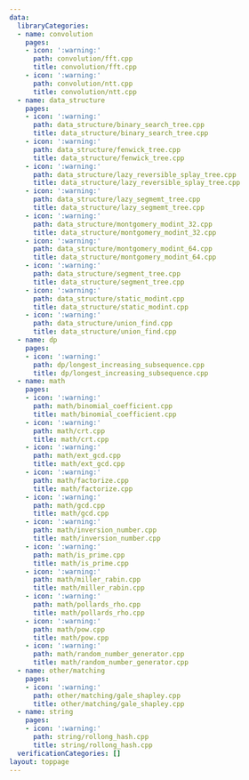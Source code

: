 ```yaml
---
data:
  libraryCategories:
  - name: convolution
    pages:
    - icon: ':warning:'
      path: convolution/fft.cpp
      title: convolution/fft.cpp
    - icon: ':warning:'
      path: convolution/ntt.cpp
      title: convolution/ntt.cpp
  - name: data_structure
    pages:
    - icon: ':warning:'
      path: data_structure/binary_search_tree.cpp
      title: data_structure/binary_search_tree.cpp
    - icon: ':warning:'
      path: data_structure/fenwick_tree.cpp
      title: data_structure/fenwick_tree.cpp
    - icon: ':warning:'
      path: data_structure/lazy_reversible_splay_tree.cpp
      title: data_structure/lazy_reversible_splay_tree.cpp
    - icon: ':warning:'
      path: data_structure/lazy_segmemt_tree.cpp
      title: data_structure/lazy_segmemt_tree.cpp
    - icon: ':warning:'
      path: data_structure/montgomery_modint_32.cpp
      title: data_structure/montgomery_modint_32.cpp
    - icon: ':warning:'
      path: data_structure/montgomery_modint_64.cpp
      title: data_structure/montgomery_modint_64.cpp
    - icon: ':warning:'
      path: data_structure/segment_tree.cpp
      title: data_structure/segment_tree.cpp
    - icon: ':warning:'
      path: data_structure/static_modint.cpp
      title: data_structure/static_modint.cpp
    - icon: ':warning:'
      path: data_structure/union_find.cpp
      title: data_structure/union_find.cpp
  - name: dp
    pages:
    - icon: ':warning:'
      path: dp/longest_increasing_subsequence.cpp
      title: dp/longest_increasing_subsequence.cpp
  - name: math
    pages:
    - icon: ':warning:'
      path: math/binomial_coefficient.cpp
      title: math/binomial_coefficient.cpp
    - icon: ':warning:'
      path: math/crt.cpp
      title: math/crt.cpp
    - icon: ':warning:'
      path: math/ext_gcd.cpp
      title: math/ext_gcd.cpp
    - icon: ':warning:'
      path: math/factorize.cpp
      title: math/factorize.cpp
    - icon: ':warning:'
      path: math/gcd.cpp
      title: math/gcd.cpp
    - icon: ':warning:'
      path: math/inversion_number.cpp
      title: math/inversion_number.cpp
    - icon: ':warning:'
      path: math/is_prime.cpp
      title: math/is_prime.cpp
    - icon: ':warning:'
      path: math/miller_rabin.cpp
      title: math/miller_rabin.cpp
    - icon: ':warning:'
      path: math/pollards_rho.cpp
      title: math/pollards_rho.cpp
    - icon: ':warning:'
      path: math/pow.cpp
      title: math/pow.cpp
    - icon: ':warning:'
      path: math/random_number_generator.cpp
      title: math/random_number_generator.cpp
  - name: other/matching
    pages:
    - icon: ':warning:'
      path: other/matching/gale_shapley.cpp
      title: other/matching/gale_shapley.cpp
  - name: string
    pages:
    - icon: ':warning:'
      path: string/rollong_hash.cpp
      title: string/rollong_hash.cpp
  verificationCategories: []
layout: toppage
---
```

